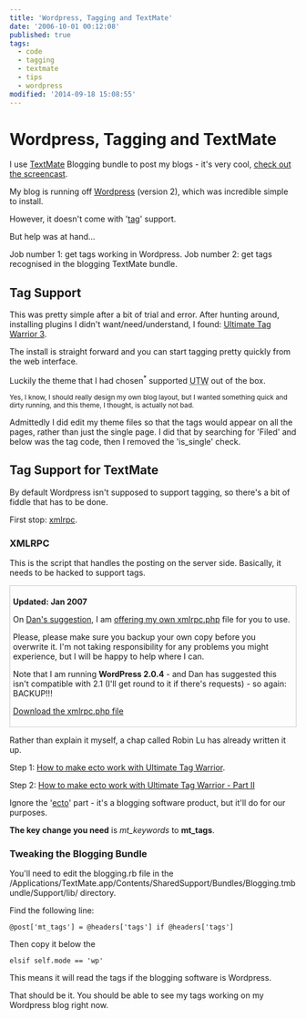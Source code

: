 ```yaml
---
title: 'Wordpress, Tagging and TextMate'
date: '2006-10-01 00:12:08'
published: true
tags:
  - code
  - tagging
  - textmate
  - tips
  - wordpress
modified: '2014-09-18 15:08:55'
---
```

# Wordpress, Tagging and TextMate

I use [TextMate](http://macromates.com) Blogging bundle to post my blogs - it's very cool, [check out the screencast](http://macromates.com/blog/archives/2006/06/19/blogging-from-textmate/).

My blog is running off [Wordpress](http://wordpress.com) (version 2), which was incredible simple to install.

However, it doesn't come with '[tag](http://en.wikipedia.org/wiki/Tags)' support.

But help was at hand...


<!--more-->

Job number 1: get tags working in Wordpress.
Job number 2: get tags recognised in the blogging TextMate bundle.

## Tag Support

This was pretty simple after a bit of trial and error.  After hunting around, installing plugins I didn't want/need/understand, I found: [Ultimate Tag Warrior 3](http://www.neato.co.nz/ultimate-tag-warrior).

The install is straight forward and you can start tagging pretty quickly from the web interface.

Luckily the theme that I had chosen<sup>*</sup> supported <abbr title="Ultimate Tag Warriro">UTW</abbr> out of the box.

<small>Yes, I know, I should really design my own blog layout, but I wanted something quick and dirty running, and this theme, I thought, is actually not bad.</small>

Admittedly I did edit my theme files so that the tags would appear on all the pages, rather than just the single page.  I did that by searching for 'Filed' and below was the tag code, then I removed the 'is_single' check.

## Tag Support for TextMate

By default Wordpress isn't supposed to support tagging, so there's a bit of fiddle that has to be done.

First stop: [xmlrpc](http://en.wikipedia.org/wiki/Xmlrpc).

### XMLRPC

This is the script that handles the posting on the server side.  Basically, it needs to be hacked to support tags.

<div style="border:1px solid #ccc; padding: 5px;">
<p><b>Updated: Jan 2007</b></p>
<p>On <a href="/2006/10/01/wordpress-tagging-and-textmate/#comment-154">Dan's suggestion</a>, I am <a href="/images/xmlrpc.php.txt">offering my own xmlrpc.php</a> file for you to use. </p>
<p>Please, please make sure you backup your own copy before you overwrite it.  I'm not taking responsibility for any problems you might experience, but I will be happy to help where I can.</p>
<p>Note that I am running <b>WordPress 2.0.4</b> - and Dan has suggested this isn't compatible with 2.1 (I'll get round to it if there's requests) - so again: BACKUP!!!</p>
<p><a href="/images/xmlrpc.php.txt">Download the xmlrpc.php file</a></p>
</div>

Rather than explain it myself, a chap called Robin Lu has already written it up.

Step 1: [How to make ecto work with Ultimate Tag Warrior](http://www.robinlu.com/blog/archives/57).

Step 2: [How to make ecto work with Ultimate Tag Warrior - Part II](http://www.robinlu.com/blog/archives/86)

Ignore the '[ecto](http://ecto.kung-foo.tv/archives/000991.php)' part - it's a blogging software product, but it'll do for our purposes.

**The key change you need** is *mt_keywords* to **mt_tags**.

### Tweaking the Blogging Bundle

You'll need to edit the blogging.rb file in the /Applications/TextMate.app/Contents/SharedSupport/Bundles/Blogging.tmbundle/Support/lib/ directory.

Find the following line:

<pre><code>@post['mt_tags'] = @headers['tags'] if @headers['tags']</code></pre>

Then copy it below the

<pre><code>elsif self.mode == 'wp'</code></pre>

This means it will read the tags if the blogging software is Wordpress.

That should be it.  You should be able to see my tags working on my Wordpress blog right now.
